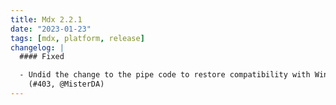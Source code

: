 ```yaml
---
title: Mdx 2.2.1
date: "2023-01-23"
tags: [mdx, platform, release]
changelog: |
  #### Fixed

  - Undid the change to the pipe code to restore compatibility with Windows
    (#403, @MisterDA)
---
```


  